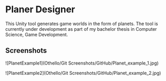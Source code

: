 
# Planer Designer

This Unity tool generates game worlds in the form of planets. The tool is currently under development as part of my bachelor thesis in Computer Science, Game Development.

## Screenshots

![PlanetExample1](Othello/Git Screenshots/GitHub/Planet_example_1.jpg)

![PlanetExample2](Othello/Git Screenshots/GitHub/Planet_example_2.jpg)
